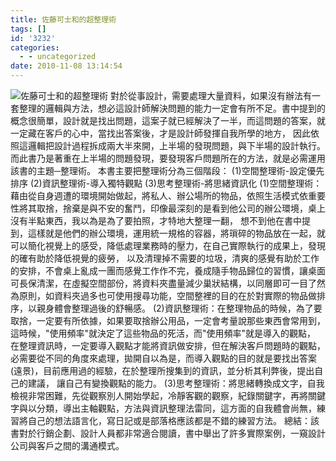 ```yaml
---
title: 佐藤可士和的超整理術
tags: []
id: '3232'
categories:
  - - uncategorized
date: 2010-11-08 13:14:54
---
```


![佐藤可士和的超整理術](https://oberonlai.blog/wp-content/uploads/2010/11/kashiwa.jpg "佐藤可士和的超整理術") 對於從事設計，需要處理大量資料，如果沒有辦法有一套整理的邏輯與方法，想必這設計師解決問題的能力一定會有所不足。書中提到的概念很簡單，設計就是找出問題，這案子就已經解決了一半，而這問題的答案，就一定藏在客戶的心中，當找出答案後，才是設計師發揮自我所學的地方， 因此依照這邏輯把設計過程拆成兩大半來開，上半場的發現問題，與下半場的設計執行。而此書乃是著重在上半場的問題發現，要發現客戶問題所在的方法，就是必需運用該書的主題─整理術。 本書主要把整理術分為三個階段： (1)空間整理術-設定優先排序 (2)資訊整理術-導入獨特觀點 (3)思考整理術-將思緒資訊化 (1)空間整理術：藉由從自身週遭的環境開始做起，將私人、辦公場所的物品，依照生活模式依重要性將其取捨，捨棄是與不安的奮鬥，印像最深刻的是看到他公司的辦公環境，桌上沒有半點東西，我以為是為了要拍照，才特地大整理一翻， 想不到他在書中提到，這樣就是他們的辦公環境，運用統一規格的容器，將瑣碎的物品放在一起，就可以簡化視覺上的感受，降低處理業務時的壓力，在自己實際執行的成果上，發現的確有助於降低視覺的疲勞， 以及清理掉不需要的垃圾，清爽的感覺有助於工作的安排，不會桌上亂成一團而感覺工作作不完，養成隨手物品歸位的習慣，讓桌面可長保清潔，在虛擬空間部份，將資料夾盡量減少巢狀結構，以同層即可一目了然為原則，如資料夾過多也可使用搜尋功能，空間整裡的目的在於對實際的物品做排序，以親身體會整理過後的舒暢感。 (2)資訊整理術：在整理物品的時候，為了要取捨，一定要有所依據，如果要取捨辦公用品，一定會考量說那些東西會常用到，這時候，"使用頻率"就決定了這些物品的死活，而"使用頻率"就是導入的觀點， 在整理資訊時，一定要導入觀點才能將資訊做安排，但在解決客戶問題時的觀點，必需要從不同的角度來處理，拋開自以為是，而導入觀點的目的就是要找出答案(遠景)，目前應用過的經驗，在於整理所搜集到的資訊，並分析其利弊後，提出自己的建議， 讓自己有變換觀點的能力。 (3)思考整理術：將思緒轉換成文字，自我檢視非常困難，先從觀察別人開始學起，冷靜客觀的觀察，紀錄關鍵字，再將關鍵字與以分類，導出主軸觀點，方法與資訊整理法雷同，這方面的自我體會尚無，練習將自己的想法語言化，寫日記或是部落格應該都是不錯的練習方法。 總結：該書對於行銷企劃、設計人員都非常適合閱讀，書中舉出了許多實際案例，一窺設計公司與客戶之間的溝通模式。